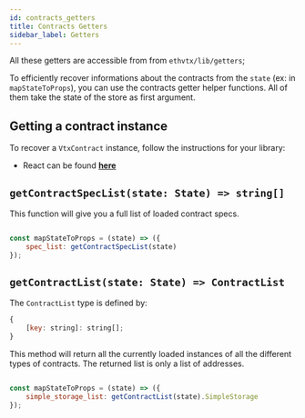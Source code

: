 ```yaml
---
id: contracts_getters
title: Contracts Getters
sidebar_label: Getters
---
```


All these getters are accessible from from `ethvtx/lib/getters`;

To efficiently recover informations about the contracts from the `state` (ex: in `mapStateToProps`), you can use the contracts getter helper functions. All of them take the state of the store as first argument.

## Getting a contract instance

To recover a `VtxContract` instance, follow the instructions for your library:

- React can be found [**here**](/ethvtx/docs/react_intro)

## `getContractSpecList(state: State) => string[]`

This function will give you a full list of loaded contract specs.

```jsx

const mapStateToProps = (state) => ({
    spec_list: getContractSpecList(state)
});

```

## `getContractList(state: State) => ContractList`

The `ContractList` type is defined by:

```jsx
{
    [key: string]: string[];
}
```

This method will return all the currently loaded instances of all the different types of contracts. The returned list is only a list of addresses.


```jsx

const mapStateToProps = (state) => ({
    simple_storage_list: getContractList(state).SimpleStorage
});

```

